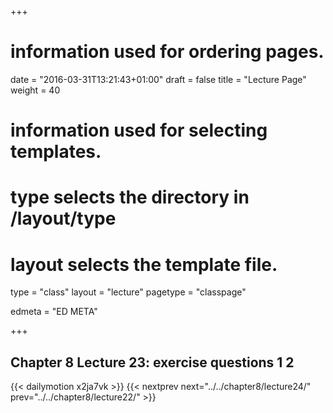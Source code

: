 +++
# information used for ordering pages.
date = "2016-03-31T13:21:43+01:00"
draft = false
title = "Lecture Page"
weight = 40

# information used for selecting templates.
# type selects the directory in /layout/type
# layout selects the template file.

type   = "class"
layout = "lecture"
pagetype = "classpage"





edmeta = "ED META"

+++
## Chapter 8 Lecture 23: exercise questions 1 2
{{< dailymotion x2ja7vk >}}
{{< nextprev next="../../chapter8/lecture24/"     prev="../../chapter8/lecture22/"  >}}

